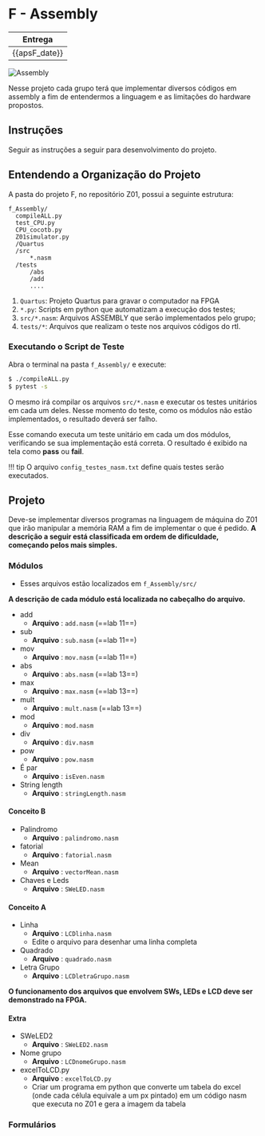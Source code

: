 # F - Assembly

| Entrega      |
|--------------|
| {{apsF_date}} |

![Assembly](../figs/F-Assembly/sistema-assembly.svg)

Nesse projeto cada grupo terá que implementar diversos códigos em assembly a fim de entendermos a linguagem e as limitações do hardware propostos.

## Instruções 

Seguir as instruções a seguir para desenvolvimento do projeto.

## Entendendo a Organização do Projeto

A pasta do projeto F, no repositório Z01, possui a seguinte estrutura:

```
f_Assembly/
  compileALL.py
  test_CPU.py
  CPU_cocotb.py
  Z01simulator.py
  /Quartus
  /src
      *.nasm
  /tests
      /abs
      /add
      ....
```

1. `Quartus`: Projeto Quartus para gravar o computador na FPGA
1. `*.py`: Scripts em python que automatizam a execução dos testes;
1. `src/*.nasm`: Arquivos ASSEMBLY que serão implementados pelo grupo;
1. `tests/*`: Arquivos que realizam o teste nos arquivos códigos do rtl.

### Executando o Script de Teste 

Abra o terminal na pasta `f_Assembly/` e execute:

```bash
$ ./compileALL.py
$ pytest -s
```

O mesmo irá compilar os arquivos `src/*.nasm` e executar os testes unitários em cada um deles. Nesse momento do teste, como os módulos não estão implementados, o resultado deverá ser falho.

Esse comando executa um teste unitário em cada um dos módulos, verificando se sua implementação está correta. O resultado é exibido na tela como  **pass** ou **fail**.


!!! tip
    O arquivo `config_testes_nasm.txt` define quais testes serão executados.

## Projeto

Deve-se implementar diversos programas na linguagem de máquina do Z01 que irão manipular a memória RAM a fim de implementar o que é pedido. **A descrição a seguir está classificada em ordem de dificuldade, começando pelos mais simples.**


### Módulos 

- Esses arquivos estão localizados em `f_Assembly/src/`

**A descrição de cada módulo está localizada no cabeçalho do arquivo.**
 
- add
    - **Arquivo**   : `add.nasm` (==lab 11==)
- sub
    - **Arquivo**   : `sub.nasm` (==lab 11==)
- mov
    - **Arquivo**   : `mov.nasm` (==lab 11==)           
- abs
    - **Arquivo**   : `abs.nasm` (==lab 13==)
- max
    - **Arquivo**   : `max.nasm` (==lab 13==)
- mult
    - **Arquivo**   : `mult.nasm` (==lab 13==)
- mod
    - **Arquivo**   : `mod.nasm`
- div
    - **Arquivo**   : `div.nasm` 
- pow
    - **Arquivo**   : `pow.nasm`
- É par 
    - **Arquivo** : `isEven.nasm`
- String length 
    - **Arquivo** : `stringLength.nasm`


#### Conceito B
- Palindromo 
    - **Arquivo** : `palindromo.nasm`
- fatorial
    - **Arquivo**   : `fatorial.nasm`    
- Mean
    - **Arquivo** : `vectorMean.nasm`
- Chaves e Leds 
    - **Arquivo** : `SWeLED.nasm`

#### Conceito A
- Linha
    - **Arquivo**   : `LCDlinha.nasm`
    - Edite o arquivo para desenhar uma linha completa
- Quadrado
    - **Arquivo**   : `quadrado.nasm`
- Letra Grupo
    - **Arquivo**   : `LCDletraGrupo.nasm`

**O funcionamento dos arquivos que envolvem SWs, LEDs e LCD deve ser demonstrado na FPGA.**
    
#### Extra

- SWeLED2 
    - **Arquivo** : `SWeLED2.nasm`    
- Nome grupo
    - **Arquivo** : `LCDnomeGrupo.nasm`
- excelToLCD.py
    - **Arquivo** : `excelToLCD.py`
    - Criar um programa em python que converte um tabela do excel (onde cada célula equivale a um px pintado) em um código nasm que executa no Z01 e gera a imagem da tabela


### Formulários

<!--
- [Scrum Master](https://forms.gle/B3gVDEsmHm8K2wbq9)
- [Desenvolvedores](https://forms.gle/1Cq2kS5hWZpnQBqU7)
-->